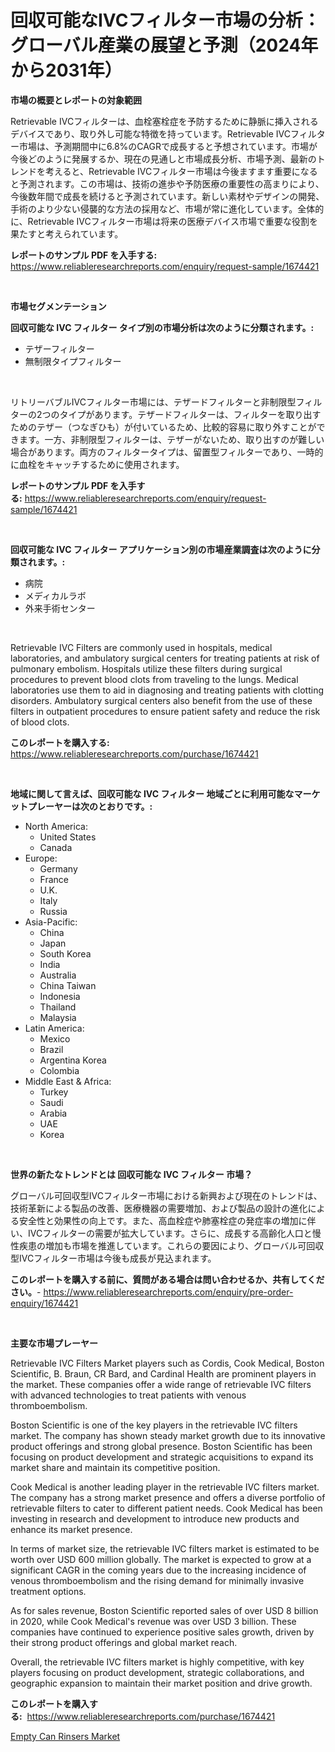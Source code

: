 <p><h1>回収可能なIVCフィルター市場の分析：グローバル産業の展望と予測（2024年から2031年）</h1></p><p><strong>市場の概要とレポートの対象範囲</strong></p>
<p><p>Retrievable IVCフィルターは、血栓塞栓症を予防するために静脈に挿入されるデバイスであり、取り外し可能な特徴を持っています。Retrievable IVCフィルター市場は、予測期間中に6.8%のCAGRで成長すると予想されています。市場が今後どのように発展するか、現在の見通しと市場成長分析、市場予測、最新のトレンドを考えると、Retrievable IVCフィルター市場は今後ますます重要になると予測されます。この市場は、技術の進歩や予防医療の重要性の高まりにより、今後数年間で成長を続けると予測されています。新しい素材やデザインの開発、手術のより少ない侵襲的な方法の採用など、市場が常に進化しています。全体的に、Retrievable IVCフィルター市場は将来の医療デバイス市場で重要な役割を果たすと考えられています。</p></p>
<p><strong>レポートのサンプル PDF を入手する:</strong> <a href="https://www.reliableresearchreports.com/enquiry/request-sample/1674421">https://www.reliableresearchreports.com/enquiry/request-sample/1674421</a></p>
<p>&nbsp;</p>
<p><strong>市場セグメンテーション</strong></p>
<p><strong>回収可能な IVC フィルター タイプ別の市場分析は次のように分類されます。:</strong></p>
<p><ul><li>テザーフィルター</li><li>無制限タイプフィルター</li></ul></p>
<p>&nbsp;</p>
<p><p>リトリーバブルIVCフィルター市場には、テザードフィルターと非制限型フィルターの2つのタイプがあります。テザードフィルターは、フィルターを取り出すためのテザー（つなぎひも）が付いているため、比較的容易に取り外すことができます。一方、非制限型フィルターは、テザーがないため、取り出すのが難しい場合があります。両方のフィルタータイプは、留置型フィルターであり、一時的に血栓をキャッチするために使用されます。</p></p>
<p><strong>レポートのサンプル PDF を入手する:</strong>&nbsp;<a href="https://www.reliableresearchreports.com/enquiry/request-sample/1674421">https://www.reliableresearchreports.com/enquiry/request-sample/1674421</a></p>
<p>&nbsp;</p>
<p><strong> 回収可能な IVC フィルター アプリケーション別の市場産業調査は次のように分類されます。:</strong></p>
<p><ul><li>病院</li><li>メディカルラボ</li><li>外来手術センター</li></ul></p>
<p>&nbsp;</p>
<p><p>Retrievable IVC Filters are commonly used in hospitals, medical laboratories, and ambulatory surgical centers for treating patients at risk of pulmonary embolism. Hospitals utilize these filters during surgical procedures to prevent blood clots from traveling to the lungs. Medical laboratories use them to aid in diagnosing and treating patients with clotting disorders. Ambulatory surgical centers also benefit from the use of these filters in outpatient procedures to ensure patient safety and reduce the risk of blood clots.</p></p>
<p><strong>このレポートを購入する:</strong>&nbsp; <a href="https://www.reliableresearchreports.com/purchase/1674421">https://www.reliableresearchreports.com/purchase/1674421</a></p>
<p>&nbsp;</p>
<p><strong>地域に関して言えば、回収可能な IVC フィルター 地域ごとに利用可能なマーケットプレーヤーは次のとおりです。:</strong></p>
<p><ul>
    <li>
        North America:
        <ul>
            <li>United States</li>
            <li>Canada</li>
        </ul>
    </li>
    <li>
        Europe:
        <ul>
            <li>Germany</li>
            <li>France</li>
            <li>U.K.</li>
            <li>Italy</li>
            <li>Russia</li>
        </ul>
    </li>
    <li>
        Asia-Pacific:
        <ul>
            <li>China</li>
            <li>Japan</li>
            <li>South Korea</li>
            <li>India</li>
            <li>Australia</li>
            <li>China Taiwan</li>
            <li>Indonesia</li>
            <li>Thailand</li>
            <li>Malaysia</li>
        </ul>
    </li>
    <li>
        Latin America:
        <ul>
            <li>Mexico</li>
            <li>Brazil</li>
            <li>Argentina Korea</li>
            <li>Colombia</li>
        </ul>
    </li>
    <li>
        Middle East & Africa:
        <ul>
            <li>Turkey</li>
            <li>Saudi</li>
            <li>Arabia</li>
            <li>UAE</li>
            <li>Korea</li>
        </ul>
    </li>
    </ul></p>
<p>&nbsp;</p>
<p><strong>世界の新たなトレンドとは 回収可能な IVC フィルター 市場？</strong></p>
<p><p>グローバル可回収型IVCフィルター市場における新興および現在のトレンドは、技術革新による製品の改善、医療機器の需要増加、および製品の設計の進化による安全性と効果性の向上です。また、高血栓症や肺塞栓症の発症率の増加に伴い、IVCフィルターの需要が拡大しています。さらに、成長する高齢化人口と慢性疾患の増加も市場を推進しています。これらの要因により、グローバル可回収型IVCフィルター市場は今後も成長が見込まれます。</p></p>
<p><strong>このレポートを購入する前に、質問がある場合は問い合わせるか、共有してください。</strong>- <a href="https://www.reliableresearchreports.com/enquiry/pre-order-enquiry/1674421">https://www.reliableresearchreports.com/enquiry/pre-order-enquiry/1674421</a></p>
<p>&nbsp;</p>
<p><strong>主要な市場プレーヤー</strong></p>
<p><p>Retrievable IVC Filters Market players such as Cordis, Cook Medical, Boston Scientific, B. Braun, CR Bard, and Cardinal Health are prominent players in the market. These companies offer a wide range of retrievable IVC filters with advanced technologies to treat patients with venous thromboembolism.</p><p>Boston Scientific is one of the key players in the retrievable IVC filters market. The company has shown steady market growth due to its innovative product offerings and strong global presence. Boston Scientific has been focusing on product development and strategic acquisitions to expand its market share and maintain its competitive position.</p><p>Cook Medical is another leading player in the retrievable IVC filters market. The company has a strong market presence and offers a diverse portfolio of retrievable filters to cater to different patient needs. Cook Medical has been investing in research and development to introduce new products and enhance its market presence.</p><p>In terms of market size, the retrievable IVC filters market is estimated to be worth over USD 600 million globally. The market is expected to grow at a significant CAGR in the coming years due to the increasing incidence of venous thromboembolism and the rising demand for minimally invasive treatment options.</p><p>As for sales revenue, Boston Scientific reported sales of over USD 8 billion in 2020, while Cook Medical's revenue was over USD 3 billion. These companies have continued to experience positive sales growth, driven by their strong product offerings and global market reach.</p><p>Overall, the retrievable IVC filters market is highly competitive, with key players focusing on product development, strategic collaborations, and geographic expansion to maintain their market position and drive growth.</p></p>
<p><strong>このレポートを購入する:</strong>&nbsp;&nbsp;<a href="https://www.reliableresearchreports.com/purchase/1674421">https://www.reliableresearchreports.com/purchase/1674421</a></p>
<p><p><a href="https://extreme-scabiosa-c81.notion.site/Empty-Can-Rinsers-Market-Research-Report-Provides-Critical-Insights-that-can-help-Shape-Business-Dev-276f87afd224474e82566b7aad7f537a">Empty Can Rinsers Market</a></p></p>